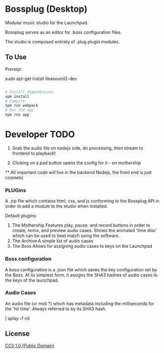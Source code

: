 # Bossplug (Desktop)

Modular music studio for the Launchpad.   

Bossplug serves as an editor for .boss configuration files.   

The studio is composed entirely of .plug plugin modules.  


## To Use


Prereqs:

  sudo apt-get install libasound2-dev



```bash

# Install dependencies
npm install
# Compile
npm run webpack
# Run the app
npm run app
```  

# Developer TODO
1. Grab the audio file on nodejs side, do processing, then stream to frontend to playback!

2. Clicking on a pad button opens the config for it - on mothership

** All important code will live in the backend Nodejs, the front end is just cosmetic



### PLUGins
A .zip file which contains html, css, and js conforming to the Bossplug API in order to add a module to the studio when installed.

Default plugins:
 1. The Mothership
    Features play, pause, and record buttons in order to create, remix, and preview audio cases.  Shows the animated 'time disc' which can be used to beat match using the software.
 2. The Archive
    A simple list of audio cases
 3. The Boss
    Allows for assigning audio cases to keys on the Launchpad

### Boss configuration
  A boss configuration is a .json file which saves the key configuration set by the Boss.  At its simplest form, it assigns the SHA3 hashes of audio cases to the keys of the launchpad.



### Audio Cases
An audio file (or midi ?) which has metadata including the milliseconds for the 'hit time'.  Always referred to by its SHA3 hash.


| aplay -f cd


## License

[CC0 1.0 (Public Domain)](LICENSE.md)
